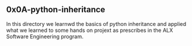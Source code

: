 0x0A-python-inheritance
---
In this directory we learnwd the basics of python inheritance and applied what we learned to some hands on projext as prescribes in the ALX Software Engineering program.
